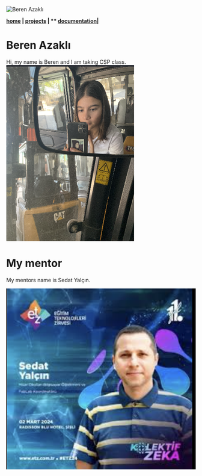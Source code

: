 ![Beren Azaklı](assets/profil.png)

**[home](https://berenazakliii.github.io/berenazakli.github.io2/) | **[projects](projects.md)** | ** [documentation](documentation.md)|**

# Beren Azaklı
Hi, my name is Beren and I am taking CSP class.
<img src="Screenshot 2025-09-15 at 08.11.23.png" alt="My Photo">


# My mentor
My mentors name is Sedat Yalçın.


<img src="Screenshot 2025-09-05 at 11.24.19.png" alt="My Photo">






